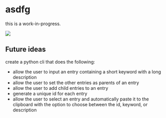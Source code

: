 # asdfg

this is a work-in-progress.

![](https://komarev.com/ghpvc/?username=jmarkfen&color=green&style=flat)

## Future ideas

create a python cli that does the following:
- allow the user to input an entry containing a short keyword with a long description
- allow the user to set the other entries as parents of an entry
- allow the user to add child entries to an entry
- generate a unique id for each entry
- allow the user to select an entry and automatically paste it to the clipboard with the option to choose between the id, keyword, or description

